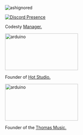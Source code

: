<img src="https://komarev.com/ghpvc/?username=ashignored&label=Number%20Visitors&color=e4a446" alt="ashignored" />

[![Discord Presence](https://lanyard-profile-readme.vercel.app/api/495234214816645120?theme=light&bg=e4a446&animated=false&hideDiscrim=false&borderRadius=30px)](https://discord.com/users/495234214816645120)

Codesty <a href="https://codesty.org/" rel="nofollow">Manager. </a>  

  <img src="https://media.discordapp.net/attachments/495237695891701760/927219860457533491/Logo-Siyah.png?width=608&height=608" alt="arduino" width="240" height="120"  > 

Founder of <a href="https://hot-studio.cf/" rel="nofollow">Hot Studio.</a>

  <img src="https://media.discordapp.net/attachments/888454074603819058/927120310317228072/HS2.png?width=923&height=421" alt="arduino" width="240" height="120"  > 

Founder of the <a href="https://discord.bots.gg/bots/873180481447944193" rel="nofollow">Thomas Music. </a>


